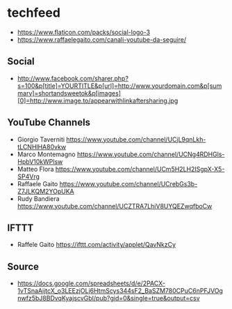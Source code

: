 # techfeed

- https://www.flaticon.com/packs/social-logo-3
- https://www.raffaelegaito.com/canali-youtube-da-seguire/

## Social

- http://www.facebook.com/sharer.php?s=100&p[title]=YOURTITLE&p[url]=http://www.yourdomain.com&p[summary]=shortandsweetok&p[images][0]=http://www.image.to/appearwithlinkaftersharing.jpg

## YouTube Channels

- Giorgio Taverniti <https://www.youtube.com/channel/UCjL9qnLkh-tLCNHlHA80vkw>
- Marco Montemagno <https://www.youtube.com/channel/UCNg4RDHGls-HpbV10kWPlsw>
- Matteo Flora <https://www.youtube.com/channel/UCm5H2LH2ISgpX-X5-SP4Vrg>
- Raffaele Gaito <https://www.youtube.com/channel/UCrebGs3b-Z7JLKQM2YOpUKA>
- Rudy Bandiera <https://www.youtube.com/channel/UCZTRA7LhiV8UYQEZwqfboCw>

## IFTTT

- Raffele Gaito <https://ifttt.com/activity/applet/QavNkzCy>

## Source 

- https://docs.google.com/spreadsheets/d/e/2PACX-1vTSnaAijtcX_o3LEEzjOLj6HtmScys344sF2_BaSZM780CPuC6nPFJVOgnwfz5bJ8BDvqKyajscvGbI/pub?gid=0&single=true&output=csv


